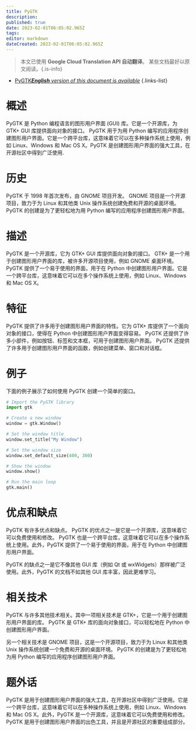 ```yaml
---
title: PyGTK
description: 
published: true
date: 2023-02-01T06:05:02.965Z
tags: 
editor: markdown
dateCreated: 2023-02-01T06:05:02.965Z
---
```


> 本文已使用 **Google Cloud Translation API 自动翻译**。
某些文档最好以原文阅读。{.is-info}

- [PyGTK***English** version of this document is available*](/en/Knowledge-base/Dictionary/pygtk)
{.links-list}


# 概述
PyGTK 是 Python 编程语言的图形用户界面 (GUI) 库。它是一个开源库，为 GTK+ GUI 库提供面向对象的接口。 PyGTK 用于为用 Python 编写的应用程序创建图形用户界面。它是一个跨平台库，这意味着它可以在多种操作系统上使用，例如 Linux、Windows 和 Mac OS X。PyGTK 是创建图形用户界面的强大工具，在开源社区中得到广泛使用.

# 历史
PyGTK 于 1998 年首次发布，由 GNOME 项目开发。 GNOME 项目是一个开源项目，致力于为 Linux 和其他类 Unix 操作系统创建免费和开源的桌面环境。 PyGTK 的创建是为了更轻松地为用 Python 编写的应用程序创建图形用户界面。

# 描述
PyGTK 是一个开源库，它为 GTK+ GUI 库提供面向对象的接口。 GTK+ 是一个用于创建图形用户界面的库，被许多开源项目使用，例如 GNOME 桌面环境。 PyGTK 提供了一个易于使用的界面，用于在 Python 中创建图形用户界面。它是一个跨平台库，这意味着它可以在多个操作系统上使用，例如 Linux、Windows 和 Mac OS X。

# 特征
PyGTK 提供了许多用于创建图形用户界面的特性。它为 GTK+ 库提供了一个面向对象的接口，使得在 Python 中创建图形用户界面变得容易。 PyGTK 还提供了许多小部件，例如按钮、标签和文本框，可用于创建图形用户界面。 PyGTK 还提供了许多用于创建图形用户界面的函数，例如创建菜单、窗口和对话框。

# 例子
下面的例子展示了如何使用 PyGTK 创建一个简单的窗口。

```python
# Import the PyGTK library
import gtk

# Create a new window
window = gtk.Window()

# Set the window title
window.set_title("My Window")

# Set the window size
window.set_default_size(400, 300)

# Show the window
window.show()

# Run the main loop
gtk.main()
```

# 优点和缺点
PyGTK 有许多优点和缺点。 PyGTK 的优点之一是它是一个开源库，这意味着它可以免费使用和修改。 PyGTK 也是一个跨平台库，这意味着它可以在多个操作系统上使用。此外，PyGTK 提供了一个易于使用的界面，用于在 Python 中创建图形用户界面。

PyGTK 的缺点之一是它不像其他 GUI 库（例如 Qt 或 wxWidgets）那样被广泛使用。此外，PyGTK 的文档不如其他 GUI 库丰富，因此更难学习。

# 相关技术
PyGTK 与许多其他技术相关。其中一项相关技术是 GTK+，它是一个用于创建图形用户界面的库。 PyGTK 是 GTK+ 库的面向对象接口，可以轻松地在 Python 中创建图形用户界面。

另一个相关技术是 GNOME 项目，这是一个开源项目，致力于为 Linux 和其他类 Unix 操作系统创建一个免费和开源的桌面环境。 PyGTK 的创建是为了更轻松地为用 Python 编写的应用程序创建图形用户界面。

# 题外话
PyGTK 是用于创建图形用户界面的强大工具，在开源社区中得到广泛使用。它是一个跨平台库，这意味着它可以在多种操作系统上使用，例如 Linux、Windows 和 Mac OS X。此外，PyGTK 是一个开源库，这意味着它可以免费使用和修改。 PyGTK 是用于创建图形用户界面的出色工具，并且是开源社区的重要组成部分。